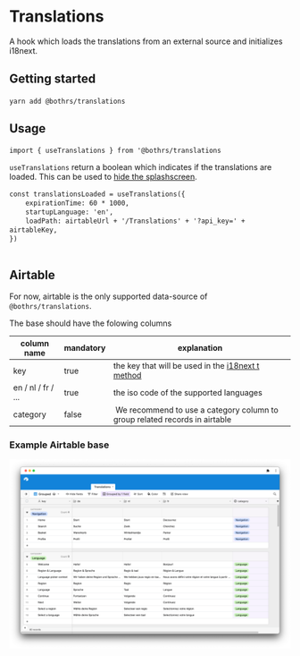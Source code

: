 # Translations

A hook which loads the translations from an external source and initializes i18next.

## Getting started

`yarn add @bothrs/translations`

## Usage

```
import { useTranslations } from '@bothrs/translations
```

`useTranslations` return a boolean which indicates if the translations are loaded. This can be used to [hide the splashscreen](https://docs.expo.dev/versions/latest/sdk/splash-screen/).

```
const translationsLoaded = useTranslations({
    expirationTime: 60 * 1000,
    startupLanguage: 'en',
    loadPath: airtableUrl + '/Translations' + '?api_key=' + airtableKey,
})


```

## Airtable

For now, airtable is the only supported data-source of `@bothrs/translations`.

The base should have the folowing columns

| column name        | mandatory | explanation                                                                                 |
| ------------------ | --------- | ------------------------------------------------------------------------------------------- |
| key                | true      | the key that will be used in the [i18next t method](https://www.i18next.com/overview/api#t) |
| en / nl / fr / ... | true      | the iso code of the supported languages                                                     |
| category           | false     |  We recommend to use a category column to group related records in airtable                 |

### Example Airtable base

![Example Airtable base](./assets/recommended-airtable-base.png)
